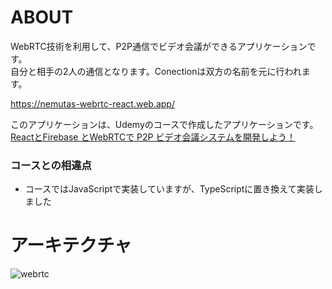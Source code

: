 # ABOUT
WebRTC技術を利用して、P2P通信でビデオ会議ができるアプリケーションです。<br/>
自分と相手の2人の通信となります。Conectionは双方の名前を元に行われます。<br/>

https://nemutas-webrtc-react.web.app/

このアプリケーションは、Udemyのコースで作成したアプリケーションです。<br/>
[ReactとFirebase とWebRTCで P2P ビデオ会議システムを開発しよう！](https://www.udemy.com/share/104oc02@FEdKfWJKcFQLdUZFC3p1RhRtSn1i/)

### コースとの相違点
* コースではJavaScriptで実装していますが、TypeScriptに置き換えて実装しました

# アーキテクチャ
![webrtc](https://user-images.githubusercontent.com/46724121/124071802-e2bf8680-da7a-11eb-80a6-e42ea27293cb.png)

